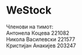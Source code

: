 ﻿# WeStock  
Членови на тимот:  
Антонела Коцева 221082  
Никола Василевски 221577  
Кристијан Анакијев 203247  
